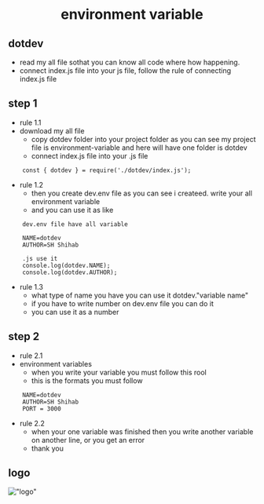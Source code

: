 <h1 align="center">environment variable</h1>

## dotdev

* read my all file sothat you can know all code where how happening.
* connect index.js file into your js file, follow the rule of connecting index.js file

## step 1

* rule 1.1
* download my all file
	* copy dotdev folder into your project folder as you can see my project file is environment-variable and here will have one folder is dotdev
	* connect index.js file into your .js file
	
```
	const { dotdev } = require('./dotdev/index.js');
```

* rule 1.2
	* then you create dev.env file as you can see i createed. write your all environment variable
	* and you can use it as like

```
	dev.env file have all variable
	
	NAME=dotdev
	AUTHOR=SH Shihab
	
	.js use it
	console.log(dotdev.NAME);
	console.log(dotdev.AUTHOR);
```
* rule 1.3
	* what type of name you have you can use it dotdev."variable name"
	* if you have to write number on dev.env file you can do it
	* you can use it as a number

## step 2

* rule 2.1
* environment variables
	* when you write your variable you must follow this rool
	* this is the formats you must follow
	
```
	NAME=dotdev
	AUTHOR=SH Shihab
	PORT = 3000
```
* rule 2.2
	* when your one variable was finished then you write another variable on another line, or you get an error
	* thank you

## logo
!["logo"](devenv.jpg)
